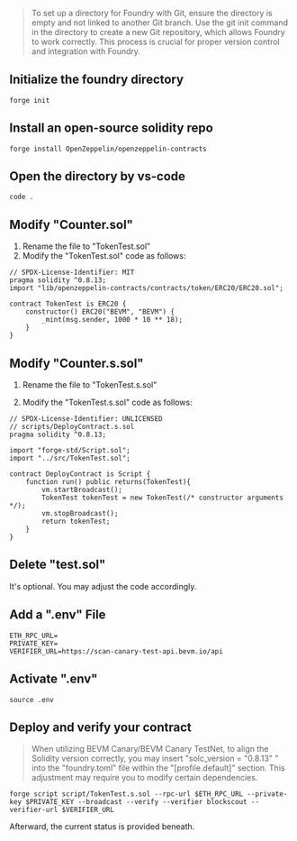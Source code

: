 > To set up a directory for Foundry with Git, ensure the directory is empty and not linked to another Git branch. Use the git init command in the directory to create a new Git repository, which allows Foundry to work correctly. This process is crucial for proper version control and integration with Foundry.

## Initialize the foundry directory
```
forge init 
```
## Install an open-source solidity repo
```
forge install OpenZeppelin/openzeppelin-contracts
```
## Open the directory by vs-code
```
code .
```
## Modify "Counter.sol"
1. Rename the file to "TokenTest.sol"
2. Modify the "TokenTest.sol" code as follows:
```
// SPDX-License-Identifier: MIT
pragma solidity ^0.8.13;
import "lib/openzeppelin-contracts/contracts/token/ERC20/ERC20.sol";

contract TokenTest is ERC20 {
    constructor() ERC20("BEVM", "BEVM") {
        _mint(msg.sender, 1000 * 10 ** 18);
    }
} 
```
## Modify "Counter.s.sol"
1. Rename the file to "TokenTest.s.sol"

2. Modify the "TokenTest.s.sol" code as follows:
```
// SPDX-License-Identifier: UNLICENSED
// scripts/DeployContract.s.sol
pragma solidity ^0.8.13;

import "forge-std/Script.sol";
import "../src/TokenTest.sol";

contract DeployContract is Script {
    function run() public returns(TokenTest){
        vm.startBroadcast();
        TokenTest tokenTest = new TokenTest(/* constructor arguments */);
        vm.stopBroadcast();
        return tokenTest; 
    }
}
```
## Delete "test.sol"
It's optional. You may adjust the code accordingly.

## Add a ".env" File
```
ETH_RPC_URL=
PRIVATE_KEY=
VERIFIER_URL=https://scan-canary-test-api.bevm.io/api
```
## Activate ".env"
```
source .env
```
## Deploy and verify  your contract
> When utilizing BEVM Canary/BEVM Canary TestNet, to align the Solidity version correctly, you may insert "solc_version = "0.8.13" " into the "foundry.toml" file within the "[profile.default]" section. This adjustment may require you to modify certain dependencies.

```
forge script script/TokenTest.s.sol --rpc-url $ETH_RPC_URL --private-key $PRIVATE_KEY --broadcast --verify --verifier blockscout --verifier-url $VERIFIER_URL
```
Afterward, the current status is provided beneath.



